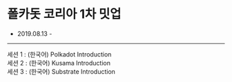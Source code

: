 # 폴카돗 코리아 1차 밋업
- 2019.08.13 -

<hr>

세션 1 : (한국어) Polkadot Introduction 
<br>
세션 2 : (한국어) Kusama Introduction 
<br>
세션 3 : (한국어) Substrate Introduction 
<br>
